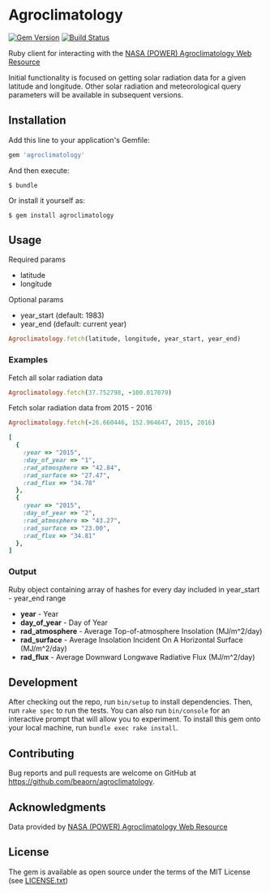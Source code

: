 # Agroclimatology

[![Gem Version](http://img.shields.io/gem/v/agroclimatology.svg)][gem]
[![Build Status](http://img.shields.io/travis/beaorn/agroclimatology.svg)][travis]

[gem]: https://rubygems.org/gems/agroclimatology
[travis]: http://travis-ci.org/beaorn/agroclimatology

Ruby client for interacting with the [NASA (POWER) Agroclimatology Web Resource](http://power.larc.nasa.gov/cgi-bin/agro.cgi)

Initial functionality is focused on getting solar radiation data
for a given latitude and longitude. Other solar radiation and meteorological
query parameters will be available in subsequent versions.

## Installation

Add this line to your application's Gemfile:

```ruby
gem 'agroclimatology'
```

And then execute:

    $ bundle

Or install it yourself as:

    $ gem install agroclimatology

## Usage

Required params
- latitude
- longitude

Optional params
- year_start (default: 1983)
- year_end (default: current year)

```ruby
Agroclimatology.fetch(latitude, longitude, year_start, year_end)
```

### Examples

Fetch all solar radiation data
```ruby
Agroclimatology.fetch(37.752798, -100.017079)
```

Fetch solar radiation data from 2015 - 2016
```ruby
Agroclimatology.fetch(-26.660446, 152.964647, 2015, 2016)
```

```ruby
[
  {
    :year => "2015",
    :day_of_year => "1",
    :rad_atmosphere => "42.84",
    :rad_surface => "27.47",
    :rad_flux => "34.78"
  },
  {
    :year => "2015",
    :day_of_year => "2",
    :rad_atmosphere => "43.27",
    :rad_surface => "23.00",
    :rad_flux => "34.81"
  },
]
```

### Output

Ruby object containing array of hashes for every day included in year_start - year_end range
- **year**                - Year
- **day_of_year**         - Day of Year
- **rad_atmosphere** - Average Top-of-atmosphere Insolation (MJ/m^2/day)
- **rad_surface** - Average Insolation Incident On A Horizontal Surface (MJ/m^2/day)  
- **rad_flux** - Average Downward Longwave Radiative Flux (MJ/m^2/day)  

## Development

After checking out the repo, run `bin/setup` to install dependencies. Then, run `rake spec` to run the tests. You can also run `bin/console` for an interactive prompt that will allow you to experiment. To install this gem onto your local machine, run `bundle exec rake install`.

## Contributing

Bug reports and pull requests are welcome on GitHub at https://github.com/beaorn/agroclimatology.

## Acknowledgments

Data provided by [NASA (POWER) Agroclimatology Web Resource](http://power.larc.nasa.gov/cgi-bin/agro.cgi)

## License

The gem is available as open source under the terms of the MIT License (see [LICENSE.txt](https://github.com/beaorn/agroclimatology/blob/master/LICENSE.txt))
